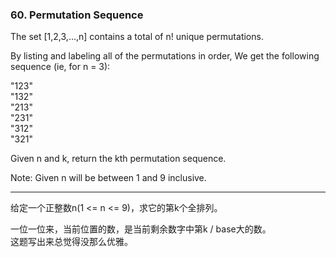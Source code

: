 ### 60. Permutation Sequence

The set [1,2,3,…,n] contains a total of n! unique permutations.

By listing and labeling all of the permutations in order,
We get the following sequence (ie, for n = 3):

"123"    
"132"    
"213"    
"231"    
"312"    
"321"    

Given n and k, return the kth permutation sequence.    

Note: Given n will be between 1 and 9 inclusive.

* * *

给定一个正整数n(1 <= n <= 9)，求它的第k个全排列。

一位一位来，当前位置的数，是当前剩余数字中第k / base大的数。   
这题写出来总觉得没那么优雅。

